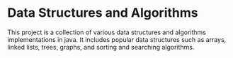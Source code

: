 # Data Structures and Algorithms

This project is a collection of various data structures and algorithms implementations in java. It includes popular data structures such as arrays, linked lists, trees, graphs, and sorting and searching algorithms.
